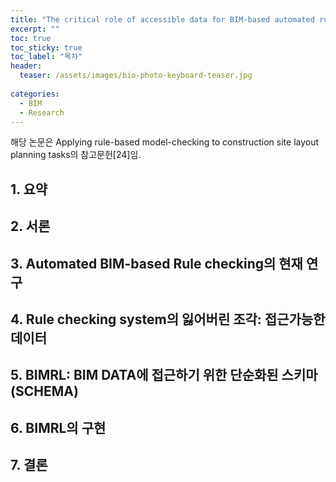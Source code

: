 ```yaml
---
title: "The critical role of accessible data for BIM-based automated rule checking systems(2017)"
excerpt: ""
toc: true
toc_sticky: true
toc_label: "목차"
header:
  teaser: /assets/images/bio-photo-keyboard-teaser.jpg
  
categories:
  - BIM
  - Research
---
```

해당 논문은 Applying rule-based model-checking to construction site layout planning tasks의 참고문헌[24]임.

## 1. 요약

## 2. 서론

## 3. Automated BIM-based Rule checking의 현재 연구

## 4. Rule checking system의 잃어버린 조각: 접근가능한 데이터

## 5. BIMRL: BIM DATA에 접근하기 위한 단순화된 스키마(SCHEMA)

## 6. BIMRL의 구현

## 7. 결론

